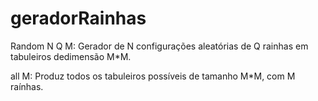 # geradorRainhas
Random N Q M:
Gerador de N configurações aleatórias de Q rainhas em tabuleiros dedimensão M*M.

all M: 
Produz todos os tabuleiros possíveis de tamanho M*M, com M raínhas.


